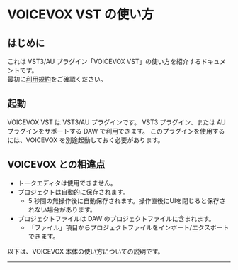 # VOICEVOX VST の使い方

## はじめに

これは VST3/AU プラグイン「VOICEVOX VST」の使い方を紹介するドキュメントです。  
最初に[利用規約](https://voicevox.hiroshiba.jp/term)をご確認ください。

<!-- 使い方動画あってもいいかも -->

## 起動

VOICEVOX VST は VST3/AU プラグインです。
VST3 プラグイン、または AU プラグインをサポートする DAW で利用できます。
このプラグインを使用するには、VOICEVOX を別途起動しておく必要があります。

## VOICEVOX との相違点

- トークエディタは使用できません。
- プロジェクトは自動的に保存されます。
  - 5 秒間の無操作後に自動保存されます。操作直後にUIを閉じると保存されない場合があります。
- プロジェクトファイルは DAW のプロジェクトファイルに含まれます。
  - 「ファイル」項目からプロジェクトファイルをインポート/エクスポートできます。

以下は、VOICEVOX 本体の使い方についての説明です。

---

